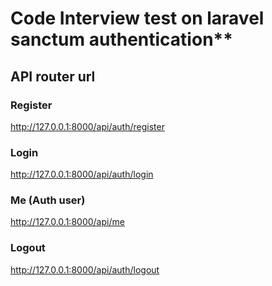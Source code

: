 # Code Interview test on laravel sanctum authentication** 

## API router url

### Register
http://127.0.0.1:8000/api/auth/register

### Login
http://127.0.0.1:8000/api/auth/login

### Me (Auth user)
http://127.0.0.1:8000/api/me

### Logout
http://127.0.0.1:8000/api/auth/logout

